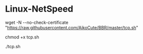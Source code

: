 # Linux-NetSpeed

wget -N --no-check-certificate "https://raw.githubusercontent.com/AikoCute/BBR/master/tcp.sh"

chmod +x tcp.sh

./tcp.sh

